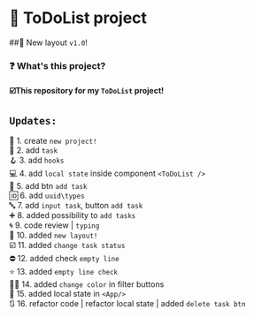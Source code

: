 # 📝 ToDoList project
##📓 New layout `v1.0`!
### ❓ What's this project?
#### ☑️This repository for my `ToDoList` project! ####

## `Updates:` ##
🎉 1. create `new project!`  
📝 2. add `task`   
🪝 3. add `hooks`  
💻 4. add `local state` inside component `<ToDoList />`    
🧈 5. add btn `add task`  
🆔 6. add `uuid\types`    
🔤 7. add `input task`, button `add task`  
➕ 8. added possibility to `add tasks`  
🌀 9. code review | `typing`  
🎨 10. added `new layout!`  
☑️ 11. added `change task status`  
⛔ 12. added check `empty line`  
⭐ 13. added `empty line check`  
🧑‍🎨 14. added `change color` in filter buttons    
📌 15. added local state in `<App/>`  
🔃 16. refactor code | refactor local state | added `delete task btn` 

## 

